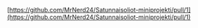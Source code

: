 [https://github.com/MrNerd24/Satunnaisoliot-miniprojekti/pull/1](https://github.com/MrNerd24/Satunnaisoliot-miniprojekti/pull/1)
